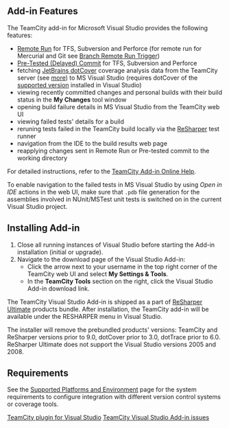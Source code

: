 [//]: # (title: Visual Studio Addin)
[//]: # (auxiliary-id: Visual Studio Addin)

## Add-in Features

The TeamCity add-in for Microsoft Visual Studio provides the following features:
* [Remote Run](remote-run.md) for TFS, Subversion and Perforce (for remote run for Mercurial and Git see [Branch Remote Run Trigger](branch-remote-run-trigger.md))
* [Pre-Tested (Delayed) Commit](pre-tested-delayed-commit.md) for TFS, Subversion and Perforce
* fetching [JetBrains dotCover](http://www.jetbrains.com/dotcover/index.html) coverage analysis data from the TeamCity server (see [more](jetbrains-dotcover.md)) to MS Visual Studio (requires dotCover of the [supported version](supported-platforms-and-environments.md#Code+Coverage) installed in Visual Studio)
* viewing recently committed changes and personal builds with their build status in the __My Changes__ tool window
* opening build failure details in MS Visual Studio from the TeamCity web UI
* viewing failed tests' details for a build
* reruning tests failed in the TeamCity build locally via the [ReSharper](http://www.jetbrains.com/resharper/) test runner
* navigation from the IDE to the build results web page
* reapplying changes sent in Remote Run or Pre-tested commit to the working directory

For detailed instructions, refer to the [TeamCity Add-in Online Help](https://www.jetbrains.com/help/teamcity/vs-addin/TeamCity_Getting_Started.html).

<tip>

To enable navigation to the failed tests in MS Visual Studio by using _Open in IDE_ actions in the web UI, make sure that `.pdb` file generation for the assemblies involved in NUnit/MSTest unit tests is switched on in the current Visual Studio project.
</tip>


## Installing Add-in

1. Close all running instances of Visual Studio before starting the Add-in installation (initial or upgrade).
2. Navigate to the download page of the Visual Studio Add-in:
   * Click the arrow next to your username in the top right corner of the TeamCity web UI and select __My Settings &amp; Tools__.
   * In the __TeamCity Tools__ section on the right, click the Visual Studio Add\-in download link.

The TeamCity Visual Studio Add-in is shipped as a part of [ReSharper Ultimate](https://www.jetbrains.com/dotnet/) products bundle. After installation, the TeamCity add-in will be available under the RESHARPER menu in Visual Studio.

<note>

The installer will remove the prebundled products' versions: TeamCity and ReSharper versions prior to 9.0, dotCover prior to 3.0, dotTrace prior to 6.0. ReSharper Ultimate does not support the Visual Studio versions 2005 and 2008.
</note>


## Requirements

See the [Supported Platforms and Environment](supported-platforms-and-environments.md#IDE+Integration) page for the system requirements to configure integration with different version control systems or coverage tools.

<seealso>
        <category ref="blog">
            <a href="http://blogs.jetbrains.com/teamcity/2013/03/13/teamcity-plugin-for-visual-studio/">TeamCity plugin for Visual Studio</a>
        </category>
        <category ref="troubleshooting">
            <a href="reporting-issues.md">TeamCity Visual Studio Add-in issues</a>
        </category>
</seealso>